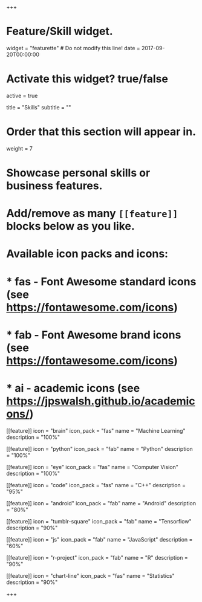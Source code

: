 +++
# Feature/Skill widget.
widget = "featurette"  # Do not modify this line!
date = 2017-09-20T00:00:00

# Activate this widget? true/false
active = true

title = "Skills"
subtitle = ""

# Order that this section will appear in.
weight = 7

# Showcase personal skills or business features.
# 
# Add/remove as many `[[feature]]` blocks below as you like.
# 
# Available icon packs and icons:
# * fas - Font Awesome standard icons (see https://fontawesome.com/icons)
# * fab - Font Awesome brand icons (see https://fontawesome.com/icons)
# * ai - academic icons (see https://jpswalsh.github.io/academicons/)

[[feature]]
  icon = "brain"
  icon_pack = "fas"
  name = "Machine Learning"
  description = "100%"
  
  [[feature]]
  icon = "python"
  icon_pack = "fab"
  name = "Python"
  description = "100%"
  
  [[feature]]
  icon = "eye"
  icon_pack = "fas"
  name = "Computer Vision"
  description = "100%"
    
  [[feature]]
  icon = "code"
  icon_pack = "fas"
  name = "C++"
  description = "95%"
  
  [[feature]]
  icon = "android"
  icon_pack = "fab"
  name = "Android"
  description = "80%"
  
  [[feature]]
  icon = "tumblr-square"
  icon_pack = "fab"
  name = "Tensorflow"
  description = "90%"
  
  [[feature]]
  icon = "js"
  icon_pack = "fab"
  name = "JavaScript"
  description = "60%"
  

[[feature]]
  icon = "r-project"
  icon_pack = "fab"
  name = "R"
  description = "90%"
  
[[feature]]
  icon = "chart-line"
  icon_pack = "fas"
  name = "Statistics"
  description = "90%"  
  

+++
